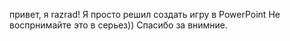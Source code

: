 привет, я razrad!
Я просто решил создать игру в PowerPoint
Не воспрнимайте это в серьез))
Спасибо за внимние.
